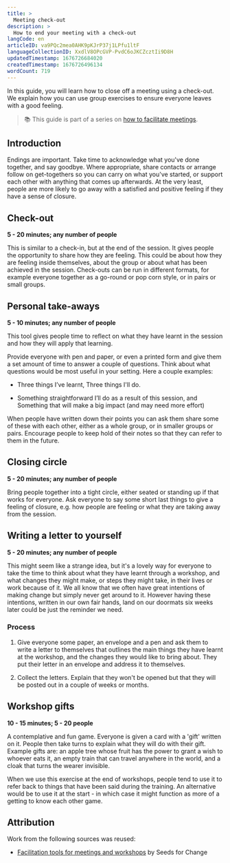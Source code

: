 ```yaml
---
title: >
  Meeting check-out
description: >
  How to end your meeting with a check-out
langCode: en
articleID: va9PQc2mea0AHK9pKJrP37j1LPfu1ltF
languageCollectionID: XxdlV8OPcGVP-PvdC6oJKCZcztIi9D8H
updatedTimestamp: 1676726684020
createdTimestamp: 1676726496134
wordCount: 719
---
```


In this guide, you will learn how to close off a meeting using a check-out. We explain how you can use group exercises to ensure everyone leaves with a good feeling.

> 📚 This guide is part of a series on [how to facilitate meetings](/organising/facilitating).

## Introduction

Endings are important. Take time to acknowledge what you've done together, and say goodbye. Where appropriate, share contacts or arrange follow on get-togethers so you can carry on what you've started, or support each other with anything that comes up afterwards. At the very least, people are more likely to go away with a satisfied and positive feeling if they have a sense of closure.

## **Check-out**

**5 - 20 minutes; any number of people**

This is similar to a check-in, but at the end of the session. It gives people the opportunity to share how they are feeling. This could be about how they are feeling inside themselves, about the group or about what has been achieved in the session. Check-outs can be run in different formats, for example everyone together as a go-round or pop corn style, or in pairs or small groups.

## **Personal take-aways**

**5 - 10 minutes; any number of people**

This tool gives people time to reflect on what they have learnt in the session and how they will apply that learning.

Provide everyone with pen and paper, or even a printed form and give them a set amount of time to answer a couple of questions. Think about what questions would be most useful in your setting. Here a couple examples:

-   Three things I’ve learnt, Three things I'll do.
    
-   Something straightforward I’ll do as a result of this session, and Something that will make a big impact (and may need more effort)
    

When people have written down their points you can ask them share some of these with each other, either as a whole group, or in smaller groups or pairs. Encourage people to keep hold of their notes so that they can refer to them in the future.

## **Closing circle**

**5 - 20 minutes; any number of people**

Bring people together into a tight circle, either seated or standing up if that works for everyone. Ask everyone to say some short last things to give a feeling of closure, e.g. how people are feeling or what they are taking away from the session.

## **Writing a letter to yourself**

**5 - 20 minutes; any number of people**

This might seem like a strange idea, but it's a lovely way for everyone to take the time to think about what they have learnt through a workshop, and what changes they might make, or steps they might take, in their lives or work because of it. We all know that we often have great intentions of making change but simply never get around to it. However having these intentions, written in our own fair hands, land on our doormats six weeks later could be just the reminder we need.

### **Process**

1.  Give everyone some paper, an envelope and a pen and ask them to write a letter to themselves that outlines the main things they have learnt at the workshop, and the changes they would like to bring about. They put their letter in an envelope and address it to themselves.
    
2.  Collect the letters. Explain that they won't be opened but that they will be posted out in a couple of weeks or months.
    

## **Workshop gifts**

**10 - 15 minutes; 5 - 20 people**

A contemplative and fun game. Everyone is given a card with a 'gift' written on it. People then take turns to explain what they will do with their gift. Example gifts are: an apple tree whose fruit has the power to grant a wish to whoever eats it, an empty train that can travel anywhere in the world, and a cloak that turns the wearer invisible.

When we use this exercise at the end of workshops, people tend to use it to refer back to things that have been said during the training. An alternative would be to use it at the start - in which case it might function as more of a getting to know each other game.

## Attribution

Work from the following sources was reused:

-   [Facilitation tools for meetings and workshops](https://www.seedsforchange.org.uk/facilitationmeeting?utm_source=activisthandbook.org) by Seeds for Change